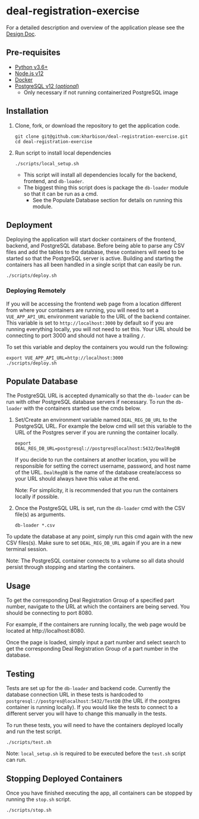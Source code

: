 # deal-registration-exercise

For a detailed description and overview of the application please see the [Design Doc](https://github.com/kharbison/deal-registration-exercise/blob/master/docs/design_doc.md).

## Pre-requisites
- [Python v3.6+](https://www.python.org/downloads/)
- [Node.js v12](https://nodejs.org/en/)
- [Docker](https://www.docker.com)
- [PostgreSQL v12 (_optional_)](https://www.postgresql.org)
    * Only necessary if not running containerized PostgreSQL image

## Installation
1. Clone, fork, or download the repository to get the application code.

    ```
    git clone git@github.com:kharbison/deal-registration-exercise.git
    cd deal-registration-exercise
    ```

2. Run script to install local dependencies

    ```
    ./scripts/local_setup.sh
    ```

    * This script will install all dependencies locally for the backend, frontend, and `db-loader`.
    * The biggest thing this script does is package the `db-loader` module so that it can be run as a cmd.
        * See the Populate Database section for details on running this module.

## Deployment
Deploying the application will start docker containers of the frontend, backend, and PostgreSQL database. Before being able to parse any CSV files and add the tables to the database, these containers will need to be started so that the PostgreSQL server is active. Building and starting the containers has all been handled in a single script that can easily be run.

```
./scripts/deploy.sh
```
### Deploying Remotely

If you will be accessing the frontend web page from a location different from where your containers are running, you will need to set a `VUE_APP_API_URL` environment variable to the URL of the backend container. This variable is set to `http://localhost:3000` by default so if you are running everything locally, you will not need to set this. Your URL should be connecting to port 3000 and should not have a trailing `/`.

To set this variable and deploy the containers you would run the following:

```
export VUE_APP_API_URL=http://localhost:3000
./scripts/deploy.sh
```

## Populate Database
The PostgreSQL URL is accepted dynamically so that the `db-loader` can be run with other PostgreSQL database servers if necessary. To run the `db-loader` with the containers started use the cmds below.

1. Set/Create an environment variable named `DEAL_REG_DB_URL` to the PostgreSQL URL. For example the below cmd will set this variable to the URL of the Postgres server if you are running the container locally.

    ```
    export DEAL_REG_DB_URL=postgresql://postgres@localhost:5432/DealRegDB
    ```
    If you decide to run the containers at another location, you will be responsible for setting the correct username, password, and host name of the URL. `DealRegDB` is the name of the database create/access so your URL should always have this value at the end.

    Note: For simplicity, it is recommended that you run the containers locally if possible.

2. Once the PostgreSQL URL is set, run the `db-loader` cmd with the CSV file(s) as arguments.

    ```
    db-loader *.csv
    ```

To update the database at any point, simply run this cmd again with the new CSV files(s). Make sure to set `DEAL_REG_DB_URL` again if you are in a new terminal session.

Note: The PostgreSQL container connects to a volume so all data should persist through stopping and starting the containers.

## Usage

To get the corresponding Deal Registration Group of a specified part number, navigate to the URL at which the containers are being served. You should be connecting to port 8080.

For example, if the containers are running locally, the web page would be located at http://localhost:8080.

Once the page is loaded, simply input a part number and select search to get the corresponding Deal Registration Group of a part number in the database.

## Testing

Tests are set up for the `db-loader` and backend code.
Currently the database connection URL in these tests is hardcoded to `postgresql://postgres@localhost:5432/TestDB` (the URL if the postgres container is running locally). If you would like the tests to connect to a different server you will have to change this manually in the tests.

 To run these tests, you will need to have the containers deployed locally and run the test script.

```
./scripts/test.sh
```

Note: `local_setup.sh` is required to be executed before the `test.sh` script can run.

## Stopping Deployed Containers

Once you have finished executing the app, all containers can be stopped by running the `stop.sh` script.

```
./scripts/stop.sh
```